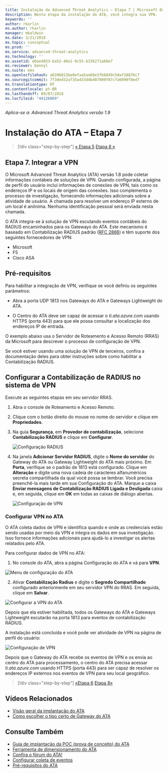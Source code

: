 ```yaml
---
title: Instalação do Advanced Threat Analytics – Etapa 7 | Microsoft Docs
description: Nesta etapa da instalação do ATA, você integra sua VPN.
keywords: ''
author: rkarlin
ms.author: rkarlin
manager: mbaldwin
ms.date: 3/21/2018
ms.topic: conceptual
ms.prod: ''
ms.service: advanced-threat-analytics
ms.technology: ''
ms.assetid: e0aed853-ba52-46e1-9c55-b336271a68e7
ms.reviewer: bennyl
ms.suite: ems
ms.openlocfilehash: a6396013be0efaa5ae68e3fb8849c50af28876c7
ms.sourcegitcommit: 7f3ded32af35a433d4b407009f87cfa6099f8edf
ms.translationtype: HT
ms.contentlocale: pt-BR
ms.lasthandoff: 09/07/2018
ms.locfileid: "44126069"
---
```

*Aplica-se a: Advanced Threat Analytics versão 1.9*



# <a name="install-ata---step-7"></a>Instalação do ATA – Etapa 7

>[!div class="step-by-step"]
[« Etapa 5](install-ata-step5.md)
[Etapa 8 »](install-ata-step7.md)

## <a name="step-7-integrate-vpn"></a>Etapa 7. Integrar a VPN

O Microsoft Advanced Threat Analytics (ATA) versão 1.8 pode coletar informações contábeis de soluções de VPN. Quando configurada, a página de perfil do usuário inclui informações de conexões de VPN, tais como os endereços IP e os locais de origem das conexões. Isso complementa o processo de investigação, fornecendo informações adicionais sobre a atividade de usuário. A chamada para resolver um endereço IP externo de um local é anônima. Nenhuma identificação pessoal será enviada nesta chamada.

O ATA integra-se à solução de VPN escutando eventos contábeis do RADIUS encaminhados para os Gateways do ATA. Este mecanismo é baseado em Contabilização RADIUS padrão ([RFC 2866](https://tools.ietf.org/html/rfc2866)) e têm suporte dos seguintes fornecedores de VPN:

-   Microsoft
-   F5
-   Cisco ASA

## <a name="prerequisites"></a>Pré-requisitos

Para habilitar a integração de VPN, verifique se você definiu os seguintes parâmetros:

-   Abra a porta UDP 1813 nos Gateways do ATA e Gateways Lightweight do ATA.

-   O Centro do ATA deve ser capaz de acessar o *ti.ata.azure.com* usando HTTPS (porta 443) para que ele possa consultar a localização dos endereços IP de entrada.

O exemplo abaixo usa o Servidor de Roteamento e Acesso Remoto (RRAS) da Microsoft para descrever o processo de configuração de VPN.

Se você estiver usando uma solução de VPN de terceiros, confira a documentação deles para obter instruções sobre como habilitar a Contabilização RADIUS.

## <a name="configure-radius-accounting-on-the-vpn-system"></a>Configurar a Contabilização de RADIUS no sistema de VPN

Execute as seguintes etapas em seu servidor RRAS.
 
1.  Abra o console de Roteamento e Acesso Remoto.
2.  Clique com o botão direito do mouse no nome do servidor e clique em **Propriedades**.
3.  Na guia **Segurança**, em **Provedor de contabilização**, selecione **Contabilização RADIUS** e clique em **Configurar**.

    ![Configuração RADIUS](./media/radius-setup.png)

4.  Na janela **Adicionar Servidor RADIUS**, digite o **Nome do servidor** do Gateway do ATA ou Gateway Lightweight do ATA mais próximo. Em **Porta**, verifique se o padrão de 1813 está configurado. Clique em **Alteração** e digite uma nova cadeia de caracteres alfanuméricos secreta compartilhada da qual você possa se lembrar. Você precisa preenchê-la mais tarde em sua Configuração do ATA. Marque a caixa **Enviar mensagens de Contabilização RADIUS Ligada e Desligada** caixa e, em seguida, clique em **OK** em todas as caixas de diálogo abertas.
 
     ![Configuração de VPN](./media/vpn-set-accounting.png)
     
### <a name="configure-vpn-in-ata"></a>Configurar VPN no ATA

O ATA coleta dados de VPN e identifica quando e onde as credenciais estão sendo usadas por meio da VPN e integra os dados em sua investigação. Isso fornece informações adicionais para ajudá-lo a investigar os alertas relatados pelo ATA.

Para configurar dados de VPN no ATA:

1.  No console do ATA, abra a página Configuração do ATA e vá para **VPN**.
 
  ![Menu de configuração do ATA](./media/config-menu.png)

2.  Ativar **Contabilização Radius** e digite o **Segredo Compartilhado** configurado anteriormente em seu servidor VPN do RRAS. Em seguida, clique em **Salvar**.
 

  ![Configurar a VPN do ATA](./media/vpn.png)


Depois que ela estiver habilitada, todos os Gateways do ATA e Gateways Lightweight escutarão na porta 1813 para eventos de contabilização RADIUS. 

A instalação está concluída e você pode ver atividade de VPN na página de perfil do usuário:
 
   ![Configuração de VPN](./media/vpn-user.png)

Depois que o Gateway do ATA recebe os eventos de VPN e os envia ao centro do ATA para processamento, o centro do ATA precisa acessar *ti.ata.azure.com* usando HTTPS (porta 443) para ser capaz de resolver os endereços IP externos nos eventos de VPN para seu local geográfico.




>[!div class="step-by-step"]
[«Etapa 6](install-ata-step5.md)
[Etapa 8»](install-ata-step7.md)



## <a name="related-videos"></a>Vídeos Relacionados
- [Visão geral da implantação do ATA](https://channel9.msdn.com/Shows/Microsoft-Security/Overview-of-ATA-Deployment-in-10-Minutes)
- [Como escolher o tipo certo de Gateway do ATA](https://channel9.msdn.com/Shows/Microsoft-Security/ATA-Deployment-Choose-the-Right-Gateway-Type)


## <a name="see-also"></a>Consulte Também
- [Guia de implantação da POC (prova de conceito) do ATA](http://aka.ms/atapoc)
- [Ferramenta de dimensionamento do ATA](http://aka.ms/aatpsizingtool)
- [Confira o fórum do ATA!](https://social.technet.microsoft.com/Forums/security/home?forum=mata)
- [Configurar coleta de eventos](configure-event-collection.md)
- [Pré-requisitos do ATA](ata-prerequisites.md)

